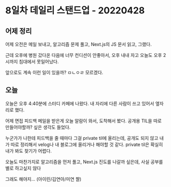 # 8일차 데일리 스탠드업 - 20220428

## 어제 정리

어제 오전은 메일 보내고, 알고리즘 문제 풀고, Next.js의 JS 문서 읽고, 그랬다.

근데 오후에 병원 갔다온 다음에 너무 컨디션이 안좋아서, 오후 내내 자고 오늘도 오후 2시까지 침대에서 못일어났다.

앞으로도 계속 이런 일이 있을까? ㅁㄴㅇㄹ 모르겠다.

## 오늘

오늘은 오후 4:40분에 스터디 카페에 나왔다. 내 자리에 다른 사람이 쓰고 있어서 옆자리로 했다.

어제 면접 피드백 메일을 받은게 오늘 알람이 와서, 도착해서 봤다. 공개용 TIL을 따로 만들어야할까? 싶은 생각도 들었다.

누군가가 나한테 피드백을 줄 때마다 그걸 private til에 올리는데, 공개도 되지 않고 내가 따로 정리해서 velog나 내 블로그에 올리거나 해야할 것 같다. private til은 확실히 내가 봐도 찾기가 어렵다. 

오늘도 마찬가지로 알고리즘을 먼저 풀고, Next.js 진도를 나갈까 싶은데, 사실 공부를 별로 하고싶지 않다

그래도 해야지... (아이린/김연아/미연 짤)
